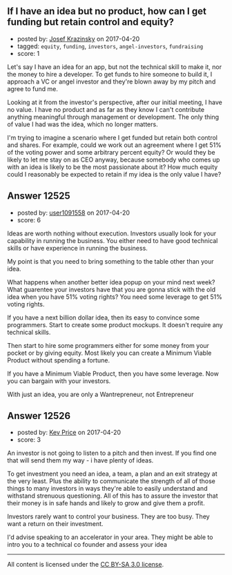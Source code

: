 ## If I have an idea but no product, how can I get funding but retain control and equity?

- posted by: [Josef Krazinsky](https://stackexchange.com/users/5748971/josef-krazinsky) on 2017-04-20
- tagged: `equity`, `funding`, `investors`, `angel-investors`, `fundraising`
- score: 1

<p>Let's say I have an idea for an app, but not the technical skill to make it, nor the money to hire a developer. To get funds to hire someone to build it, I approach a VC or angel investor and they're blown away by my pitch and agree to fund me.</p>

<p>Looking at it from the investor's perspective, after our initial meeting, I have no value. I have no product and as far as they know I can't contribute anything meaningful through management or development. The only thing of value I had was the idea, which no longer matters.</p>

<p>I'm trying to imagine a scenario where I get funded but retain both control and shares. For example, could we work out an agreement where I get 51% of the voting power and some arbitrary percent equity? Or would they be likely to let me stay on as CEO anyway, because somebody who comes up with an idea is likely to be the most passionate about it? How much equity could I reasonably be expected to retain if my idea is the only value I have?</p>



## Answer 12525

- posted by: [user1091558](https://stackexchange.com/users/1098507/user1091558) on 2017-04-20
- score: 6

<p>Ideas are worth nothing without execution. Investors usually look for your capability in running the business. You either need to have good technical skills or have experience in running the business.</p>

<p>My point is that you need to bring something to the table other than your idea.</p>

<p>What happens when another better idea popup on your mind next week? What guarentee your investors have that you are gonna stick with the old idea when you have 51% voting rights? You need some leverage to get 51% voting rights. </p>

<p>If you have a next billion dollar idea, then its easy to convince some programmers. Start to create some product mockups. It doesn't require any technical skills. </p>

<p>Then start to hire some programmers either for some money from your pocket or by giving equity. Most likely you can create a Minimum Viable Product without spending a fortune.</p>

<p>If you have a Minimum Viable Product, then you have some leverage. Now you can bargain with your investors.</p>

<p>With just an idea, you are only a Wantrepreneur, not Entrepreneur   </p>



## Answer 12526

- posted by: [Kev Price](https://stackexchange.com/users/1109274/kev-price) on 2017-04-20
- score: 3

<p>An investor is not going to listen to a pitch and then invest. If you find one that will send them my way - i have plenty of ideas.</p>

<p>To get investment you need an idea, a team, a plan and an exit strategy at the very least. Plus the ability to communicate the strength of all of those things to many investors in ways they're able to easily understand and withstand strenuous questioning. All of this has to assure the investor that their money is in safe hands and likely to grow and give them a profit.</p>

<p>Investors rarely want to control your business. They are too busy. They want a return on their investment.</p>

<p>I'd advise speaking to an accelerator in your area. They might be able to intro you to a technical co founder and assess your idea</p>




---

All content is licensed under the [CC BY-SA 3.0 license](https://creativecommons.org/licenses/by-sa/3.0/).
